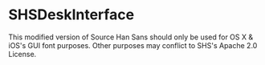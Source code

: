 SHSDeskInterface
================

This modified version of Source Han Sans should only be used for OS X &amp; iOS's GUI font purposes. Other purposes may conflict to SHS's Apache 2.0 License.
